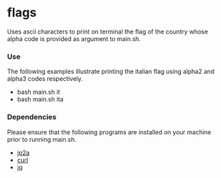 # flags
Uses ascii characters to print on terminal the flag of the country whose alpha code is provided as argument to main.sh.

### Use
The following examples illustrate printing the italian flag using alpha2 and alpha3 codes respectively.
- bash main.sh it
- bash main.sh ita

### Dependencies
Please ensure that the following programs are installed on your machine prior to running main.sh.
- [jp2a](https://github.com/cslarsen/jp2a)
- [curl](https://github.com/curl/curl)
- [jq](https://github.com/stedolan/jq)
